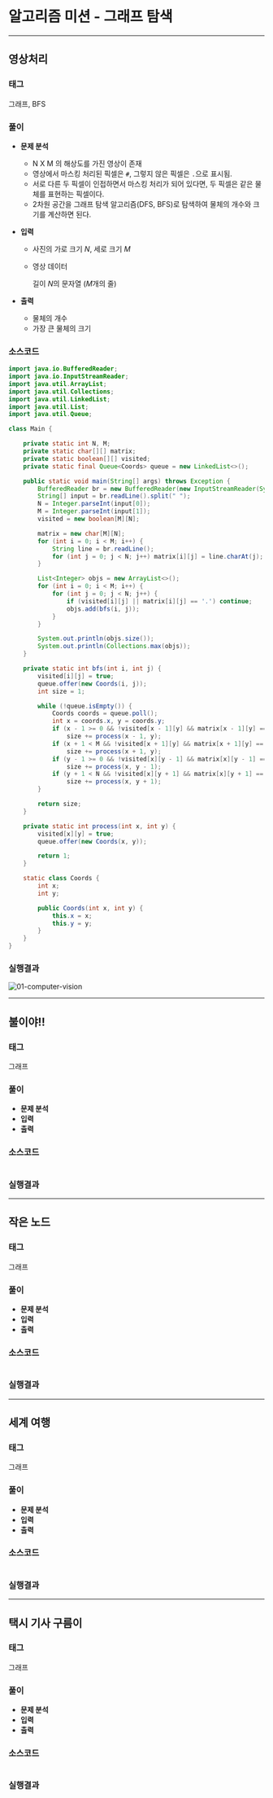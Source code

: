 # 알고리즘 미션 - 그래프 탐색

---

## 영상처리

### 태그

그래프, BFS

### 풀이

- **문제 분석**

  - N X M 의 해상도를 가진 영상이 존재
  - 영상에서 마스킹 처리된 픽셀은 `#`, 그렇지 않은 픽셀은 `.`으로 표시됨.
  - 서로 다른 두 픽셀이 인접하면서 마스킹 처리가 되어 있다면, 두 픽셀은 같은 물체를 표현하는 픽셀이다.
  - 2차원 공간을 그래프 탐색 알고리즘(DFS, BFS)로 탐색하여 물체의 개수와 크기를 계산하면 된다.

- **입력**

  - 사진의 가로 크기 $N$, 세로 크기 $M$
  - 영상 데이터

    길이 $N$의 문자열 ($M$개의 줄)

- **출력**

  - 물체의 개수
  - 가장 큰 물체의 크기


### 소스코드

```java
import java.io.BufferedReader;
import java.io.InputStreamReader;
import java.util.ArrayList;
import java.util.Collections;
import java.util.LinkedList;
import java.util.List;
import java.util.Queue;

class Main {

    private static int N, M;
    private static char[][] matrix;
    private static boolean[][] visited;
    private static final Queue<Coords> queue = new LinkedList<>();

    public static void main(String[] args) throws Exception {
        BufferedReader br = new BufferedReader(new InputStreamReader(System.in));
        String[] input = br.readLine().split(" ");
        N = Integer.parseInt(input[0]);
        M = Integer.parseInt(input[1]);
        visited = new boolean[M][N];

        matrix = new char[M][N];
        for (int i = 0; i < M; i++) {
            String line = br.readLine();
            for (int j = 0; j < N; j++) matrix[i][j] = line.charAt(j);
        }

        List<Integer> objs = new ArrayList<>();
        for (int i = 0; i < M; i++) {
            for (int j = 0; j < N; j++) {
                if (visited[i][j] || matrix[i][j] == '.') continue;
                objs.add(bfs(i, j));
            }
        }

        System.out.println(objs.size());
        System.out.println(Collections.max(objs));
    }

    private static int bfs(int i, int j) {
        visited[i][j] = true;
        queue.offer(new Coords(i, j));
        int size = 1;

        while (!queue.isEmpty()) {
            Coords coords = queue.poll();
            int x = coords.x, y = coords.y;
            if (x - 1 >= 0 && !visited[x - 1][y] && matrix[x - 1][y] == '#')    // 상단 탐색
                size += process(x - 1, y);
            if (x + 1 < M && !visited[x + 1][y] && matrix[x + 1][y] == '#')     // 하단 탐색
                size += process(x + 1, y);
            if (y - 1 >= 0 && !visited[x][y - 1] && matrix[x][y - 1] == '#')    // 좌측 탐색
                size += process(x, y - 1);
            if (y + 1 < N && !visited[x][y + 1] && matrix[x][y + 1] == '#')     // 우측 탐색
                size += process(x, y + 1);
        }

        return size;
    }

    private static int process(int x, int y) {
        visited[x][y] = true;
        queue.offer(new Coords(x, y));

        return 1;
    }

    static class Coords {
        int x;
        int y;

        public Coords(int x, int y) {
            this.x = x;
            this.y = y;
        }
    }
}
```

### 실행결과

![01-computer-vision](./img/01-computer-vision.png)

---

## 불이야!!

### 태그

그래프

### 풀이

- **문제 분석**
- **입력**
- **출력**

### 소스코드

```java

```

### 실행결과



---

## 작은 노드

### 태그

그래프

### 풀이

- **문제 분석**
- **입력**
- **출력**

### 소스코드

```java

```

### 실행결과



---

## 세계 여행

### 태그

그래프

### 풀이

- **문제 분석**
- **입력**
- **출력**

### 소스코드

```java

```

### 실행결과

---

## 택시 기사 구름이

### 태그

그래프

### 풀이

- **문제 분석**
- **입력**
- **출력**

### 소스코드

```java

```

### 실행결과

